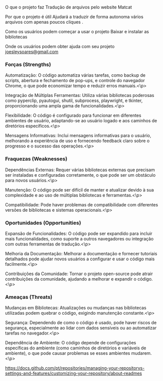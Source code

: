 O que o projeto faz
Tradução de arquivos pelo website Matcat

Por que o projeto é útil
Ajudará a traduzir de forma autonoma vários arquivos com apenas poucos cliques .

Como os usuários podem começar a usar o projeto
Baixar e instalar as bibliotecas 

Onde os usuários podem obter ajuda com seu projeto
joesleysoares@gmail.com


<h3 align="left">Forças (Strengths)</h3>
<p>Automatização: O código automatiza várias tarefas, como backup de scripts, abertura e fechamento de pop-ups, e controle do navegador Chrome, o que pode economizar tempo e reduzir erros manuais.<\p>
<p>Integração de Múltiplas Ferramentas: Utiliza várias bibliotecas poderosas como pyperclip, pyautogui, shutil, subprocess, playwright, e tkinter, proporcionando uma ampla gama de funcionalidades.<\p>
<p>Flexibilidade: O código é configurado para funcionar em diferentes ambientes de usuário, adaptando-se ao usuário logado e aos caminhos de diretórios específicos.<\p>
<p>Mensagens Informativas: Inclui mensagens informativas para o usuário, melhorando a experiência de uso e fornecendo feedback claro sobre o progresso e o sucesso das operações.<\p>
<h3 align="left">Fraquezas (Weaknesses)</h3>
<p>Dependências Externas: Requer várias bibliotecas externas que precisam ser instaladas e configuradas corretamente, o que pode ser um obstáculo para novos usuários.<\p>
<p>Manutenção: O código pode ser difícil de manter e atualizar devido à sua complexidade e ao uso de múltiplas bibliotecas e ferramentas.<\p>
<p>Compatibilidade: Pode haver problemas de compatibilidade com diferentes versões de bibliotecas e sistemas operacionais.<\p>
<h3 align="left">Oportunidades (Opportunities)</h3>
<p>Expansão de Funcionalidades: O código pode ser expandido para incluir mais funcionalidades, como suporte a outros navegadores ou integração com outras ferramentas de tradução.<\p>
<p>Melhoria da Documentação: Melhorar a documentação e fornecer tutoriais detalhados pode ajudar novos usuários a configurar e usar o código mais facilmente.<\p>
<p>Contribuições da Comunidade: Tornar o projeto open-source pode atrair contribuições da comunidade, ajudando a melhorar e expandir o código.<\p>
<h3 align="left">Ameaças (Threats)</h3>
<p>Mudanças em Bibliotecas: Atualizações ou mudanças nas bibliotecas utilizadas podem quebrar o código, exigindo manutenção constante.<\p>
<p>Segurança: Dependendo de como o código é usado, pode haver riscos de segurança, especialmente ao lidar com dados sensíveis ou ao automatizar tarefas no navegador.<\p>
<p>Dependência de Ambiente: O código depende de configurações específicas do ambiente (como caminhos de diretórios e variáveis de ambiente), o que pode causar problemas se esses ambientes mudarem.<\p>
















https://docs.github.com/pt/repositories/managing-your-repositorys-settings-and-features/customizing-your-repository/about-readmes
